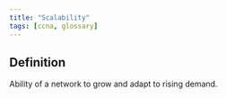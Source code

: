 ```yaml
---
title: "Scalability"
tags: [ccna, glossary]
---
```


## Definition

Ability of a network to grow and adapt to rising demand.
